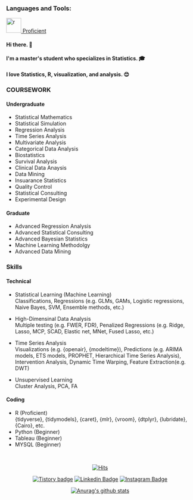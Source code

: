 <h3 align="left">Languages and Tools:</h3>
<p align="left"> <a href="https://www.r-project.org/" target="_blank"> <img src="https://simpleicons.org/icons/r.svg" alt="r" width="40" height="40"/> Proficient</a> </p>

#### Hi there. 👋
#### I'm a master's student who specializes in Statistics. 🎓
#### I love Statistics, R, visualization, and analysis. :blush:

### COURSEWORK
#### Undergraduate
- Statistical Mathematics 
- Statistical Simulation
- Regression Analysis 
- Time Series Analysis
- Multivariate Analysis
- Categorical Data Analysis
- Biostatistics
- Survival Analysis
- Clinical Data Anaysis
- Data Mining
- Insuarance Statistics
- Quality Control
- Statistical Consulting
- Experimental Design

#### Graduate
- Advanced Regression Analysis
- Advanced Statistical Consulting
- Advanced Bayesian Statistics
- Machine Learning Methodolgy
- Advanced Data Mining

### Skills
#### Technical
- Statistical Learning (Machine Learning)  
Classifications, Regressions (e.g. GLMs, GAMs, Logistic regressions, Naive Bayes, SVM, Ensemble methods, etc.)

- High-Dimensinal Data Analysis  
Multiple testing (e.g. FWER, FDR), Penalized Regressions (e.g. Ridge, Lasso, MCP, SCAD, Elastic net, MNet, Fused Lasso, etc.)

- Time Series Analysis  
Visualizations (e.g. {openair}, {modeltime}), Predictions (e.g. ARIMA models, ETS models, PROPHET, Hierarchical Time Series Analysis), Intervention Analysis, Dynamic Time Warping, Feature Extraction(e.g. DWT)

- Unsupervised Learning  
Cluster Analysis, PCA, FA

#### Coding
- R (Proficient)  
{tidyverse}, {tidymodels}, {caret}, {mlr}, {vroom}, {dtplyr}, {lubridate}, {Cairo}, etc.
- Python (Beginner)
- Tableau (Beginner)
- MYSQL (Beginner)

<br>

<div align=center>

[![Hits](https://hits.seeyoufarm.com/api/count/incr/badge.svg?url=https%3A%2F%2Fgithub.com%2Fbe-favorite)](https://hits.seeyoufarm.com) 

</div>


<div align=center>

[![Tistory badge](https://img.shields.io/badge/Tistory-SLOG-orange)](https://be-favorite.tistory.com/)
[![Linkedin Badge](https://img.shields.io/badge/-LinkedIn-blue?style=flat-square&logo=Linkedin&logoColor=white&link=https://www.linkedin.com/in/taemo-bang-8b9999184/)](https://www.linkedin.com/in/taemo-bang-8b9999184/) 
[![Instagram Badge](https://img.shields.io/badge/-Instagram-dd2a7b?style=flat-square&logo=instagram&logoColor=white&link=https://www.instagram.com/qkdxoah/)](https://www.instagram.com/qkdxoah/)

 [![Anurag's github stats](https://github-readme-stats.vercel.app/api?username=be-favorite)](https://github.com/anuraghazra/github-readme-stats)


    
<!--
**be-favorite/be-favorite** is a ✨ _special_ ✨ repository because its `README.md` (this file) appears on your GitHub profile.

Here are some ideas to get you started:

- 🔭 I’m currently working on ...
- 🌱 I’m currently learning ...
- 👯 I’m looking to collaborate on ...
- 🤔 I’m looking for help with ...
- 💬 Ask me about ...
- 📫 How to reach me: ...
- 😄 Pronouns: ...
- ⚡ Fun fact: ...
-->
